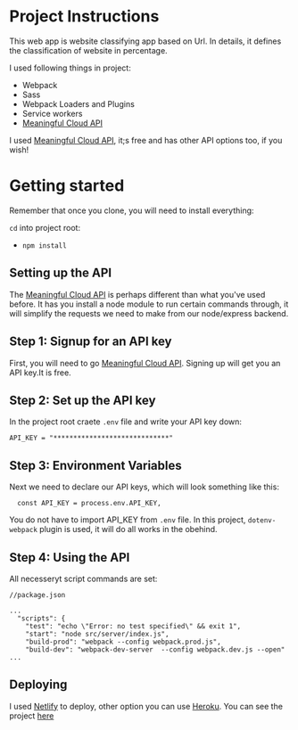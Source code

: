 # Project Instructions

This web app is website classifying app based on Url. In details, it defines the classification of website in percentage.

I used following things in project:
- Webpack
- Sass
- Webpack Loaders and Plugins
- Service workers
- [Meaningful Cloud API](https://learn.meaningcloud.com/developer/text-classification/2.0/console)

I used [Meaningful Cloud API](https://learn.meaningcloud.com/developer/text-classification/2.0/console), it;s free and has other API options too, if you wish!


# Getting started

Remember that once you clone, you will need to install everything:

`cd` into project root:
- `npm install`

## Setting up the API

The [Meaningful Cloud API](https://learn.meaningcloud.com/developer/text-classification/2.0/console) is perhaps different than what you've used before. It has you install a node module to run certain commands through, it will simplify the requests we need to make from our node/express backend.

## Step 1: Signup for an API key
First, you will need to go [Meaningful Cloud API](https://learn.meaningcloud.com/developer/text-classification/2.0/console). Signing up will get you an API key.It is free.


## Step 2: Set up the API key
In the project root craete ```.env``` file and write your API key down:
  ```
  API_KEY = "*****************************"
  ```

## Step 3: Environment Variables
Next we need to declare our API keys, which will look something like this:
```
  const API_KEY = process.env.API_KEY,

```
You do not have to import API_KEY from ```.env``` file. In this project, ```dotenv-webpack``` plugin is used, it will do all works in the obehind.
## Step 4: Using the API

All necesseryt script commands are set:
```
//package.json

...
  "scripts": {
    "test": "echo \"Error: no test specified\" && exit 1",
    "start": "node src/server/index.js",
    "build-prod": "webpack --config webpack.prod.js",
    "build-dev": "webpack-dev-server  --config webpack.dev.js --open"
...
```

## Deploying

I used [Netlify](https://www.netlify.com/) to deploy, other option you can use [Heroku](https://www.heroku.com/).
You can see the project [here](https://udacity-nlp.netlify.app/)
